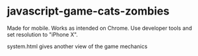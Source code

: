 # javascript-game-cats-zombies
Made for mobile. Works as intended on Chrome. Use developer tools and set resolution to "iPhone X".

system.html gives another view of the game mechanics
